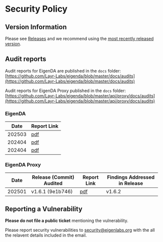 # Security Policy

## Version Information

Please see [Releases](https://github.com/Layr-Labs/eigenda/releases) and we recommend using the [most recently released version](https://github.com/Layr-Labs/eigenda/releases/latest).

## Audit reports

Audit reports for EigenDA are published in the `docs` folder: [https://github.com/Layr-Labs/eigenda/blob/master/docs/audits](https://github.com/Layr-Labs/eigenda/blob/master/docs/audits)

Audit reports for EigenDA Proxy published in the `docs` folder: [https://github.com/Layr-Labs/eigenda/blob/master/api/proxy/docs/audits](https://github.com/Layr-Labs/eigenda/blob/master/api/proxy/docs/audits)

### EigenDA
| Date | Report Link |
| ------- | ----------- |
| 202503 | [pdf](https://github.com/Layr-Labs/eigenda/blob/master/docs/audits/Sigma_Prime_EigenDA_Blazar_Security_Assessment_Report.pdf) |
| 202404 | [pdf](https://github.com/Layr-Labs/eigenda/blob/master/docs/audits/Sigma_Prime_EigenDA_Offchain_Security_Assessment_Report.pdf) |
| 202404 | [pdf](https://github.com/Layr-Labs/eigenda/blob/master/docs/audits/spearbit-report-generator-eigenlayer-vciso-final.pdf) |

### EigenDA Proxy
| Date | Release (Commit) Audited | Report Link | Findings Addressed in Release |
| ------- | ----------- | ----------- | ----------- |
| 202501 | v1.6.1 (9e1b746)	| [pdf](https://github.com/Layr-Labs/eigenda/blob/master/api/proxy/docs/audits/Sigma_Prime_EigenDA_Proxy_Security_Assessment_Report.pdf) | v1.6.2 |


## Reporting a Vulnerability

**Please do not file a public ticket** mentioning the vulnerability.

Please report security vulnerabilities to security@eigenlabs.org with the all the relavent details included in the email.

